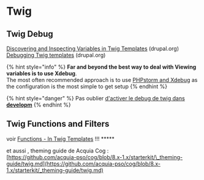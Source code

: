 # Twig

## Twig Debug

[Discovering and Inspecting Variables in Twig Templates](https://www.drupal.org/docs/8/theming/twig/discovering-and-inspecting-variables-in-twig-templates) \(drupal.org\)  
[Debugging Twig templates](https://www.drupal.org/node/1906392) \(drupal.org\)

{% hint style="info" %}
**Far and beyond the best way to deal with Viewing variables is to use Xdebug**.  
The most often recommended approach is to use [PHPstorm and Xdebug](https://www.jetbrains.com/help/phpstorm/configuring-xdebug.html) as the configuration is the most simple to get setup
{% endhint %}

{% hint style="danger" %}
Pas oublier [d'activer le debug de twig dans **developm**](../../drupal-8/install-and-composer.md#activer-lenvironnement-de-dev-mode-debug)
{% endhint %}

## Twig Functions and Filters

voir [Functions - In Twig Templates](https://www.drupal.org/docs/theming-drupal/twig-in-drupal/functions-in-twig-templates) !!! \*\*\*\*\*

et aussi , theming guide de Acquia Cog :  
[https://github.com/acquia-pso/cog/blob/8.x-1.x/starterkit/\_theming-guide/twig.md](https://github.com/acquia-pso/cog/blob/8.x-1.x/starterkit/_theming-guide/twig.md)



